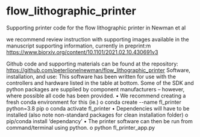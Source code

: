 # flow_lithographic_printer
Supporting printer code for the flow lithographic printer in Newman et al

we recommend review instruction with supporting images available in the manuscript supporting information, currently in preprint:m https://www.biorxiv.org/content/10.1101/2021.02.10.430691v3

Github code and supporting materials can be found at the repository: https://github.com/peterlionelnewman/flow_lithographic_printer 
Software, installation, and use:
This software has been written for use with the controllers and hardware listed in the table at bottom. Some of the SDK and python packages are supplied by component manufacturers – however, where possible all code has been provided.
•	We recommend creating a fresh conda environment for this (ie.)
o	conda create --name fl_printer python=3.8 pip
o	conda activate fl_printer
•	Dependencies will have to be installed (also note non-standard packages for clean installation folder)
o	pip/conda install ‘dependancy’
•	The printer software can then be run from command/terminal using python.
o	python fl_printer_app.py
